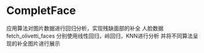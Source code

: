 # CompletFace
应用算法对图片数据进行回归分析，实现残缺面部的补全
人脸数据fetch_olivetti_faces
分别使用线性回归，岭回归，KNN进行分析
并将不同算法呈现的补全图片进行展示
